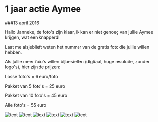 1 jaar actie Aymee
==================

###13 april 2016

Hallo Janneke, de foto's zijn klaar, ik kan er niet genoeg van jullie Aymee krijgen, wat een knapperd!

Laat me alsjeblieft weten het nummer van de gratis foto die jullie willen hebben.

Als jullie meer foto's willen bijbestellen (digitaal, hoge resolutie, zonder logo's), hier zijn de prijzen:

Losse foto's = 6 euro/foto

Pakket van 5 foto's = 25 euro

Pakket van 10 foto's = 45 euro

Alle foto's = 55 euro

![text](/img/blog/1-jaar-actie-aymee/1.jpg)
![text](/img/blog/1-jaar-actie-aymee/2.jpg)
![text](/img/blog/1-jaar-actie-aymee/3.jpg)
![text](/img/blog/1-jaar-actie-aymee/4.jpg)
![text](/img/blog/1-jaar-actie-aymee/5.jpg)
![text](/img/blog/1-jaar-actie-aymee/6.jpg)
